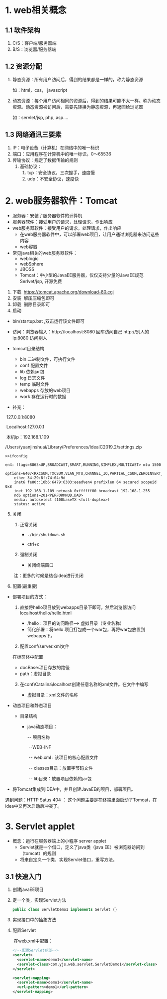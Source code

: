 # 1. web相关概念

## 1.1 软件架构

1. C/S：客户端/服务器端
2. B/S：浏览器/服务器端

## 1.2 资源分配

1. 静态资源：所有用户访问后，得到的结果都是一样的，称为静态资源

   如：html，css， javascript

2. 动态资源：每个用户访问相同的资源后，得到的结果可能不太一样。称为动态资源。动态资源被访问后，需要先转换为静态资源，再返回给浏览器

   如：servlet/jsp, php, asp....

## 1.3 网络通讯三要素

1. IP：电子设备（计算机）在网络中的唯一标识
2. 端口：应用程序在计算机中的唯一标识。0～65536
3. 传输协议：规定了数据传输的规则
   1. 基础协议：
      1. tcp：安全协议，三次握手，速度慢
      2. udp：不安全协议，速度快

# 2. web服务器软件：Tomcat

* 服务器：安装了服务器软件的计算机
* 服务器软件：接受用户的请求，处理请求，作出响应
* web服务器软件：接受用户的请求，处理请求，作出响应
  * 在web服务器软件中，可以部署web项目，让用户通过浏览器来访问这些内容
  * web容器
* 常见java相关的web服务器软件：
  * weblogic
  * webSphere
  * JBOSS
  * Tomcat：中小型的JavaEE服务器，仅仅支持少量的JavaEE规范Serlvet/jsp, 开源免费

1. 下载
	​		https://tomcat.apache.org/download-80.cgi
2. 安装
	​		解压压缩包即可
3. 卸载
	​		删除目录即可
4. 启动

* bin/startup.bat ,双击运行该文件即可

* 访问：浏览器输入：http://localhost:8080 回车访问自己
  		  http://别人的ip:8080 访问别人
* tomcat目录结构
  * bin 二进制文件，可执行文件
  * conf 配置文件
  * lib 依赖jar包
  * log 日志文件
  * temp 临时文件
  * webapps 存放的web项目
  * work 存在运行时的数据

* 补充：

​		127.0.0.1:8080

​		Localhost:127.0.0.1

​		本机ip：192.168.1.109

​		/Users/yuanjinshuai/Library/Preferences/IdeaIC2019.2/settings.zip	

```terminal
>>ifconfig

en4: flags=8863<UP,BROADCAST,SMART,RUNNING,SIMPLEX,MULTICAST> mtu 1500
				options=6407<RXCSUM,TXCSUM,VLAN_MTU,CHANNEL_IO,PARTIAL_CSUM,ZEROINVERT_CSUM>
	ether 34:29:8f:74:04:9d
	inet6 fe80::10b6:6479:6303:eead%en4 prefixlen 64 secured scopeid 0x8
	inet 192.168.1.109 netmask 0xffffff00 broadcast 192.168.1.255
	nd6 options=201<PERFORMNUD,DAD>
	media: autoselect (100baseTX <full-duplex>)
	status: active
```

5. 关闭

   1. 正常关闭
     
      * `./bin/shutdown.sh`

      * ctrl+c
      
   2. 强制关闭

      * 关闭终端窗口

   ​	注：更多的时候是结合idea进行关闭

6. 配置(最重要)

* 部署项目的方式：

   1. 直接将hello项目放到webapps目录下即可，然后浏览器访问localhost/hello/hello.html
      * /hello：项目的访问路径--> 虚拟目录（专业名称）
      * 简化部署：将hello 项目打包成一个war包，再将war包放置到webapps下。

   2. 配置conf/server.xml文件

     在<Host>标签体中配置
     <Context docBase="D:\hello" path="/hehe" />

     * docBase:项目存放的路径
     * path：虚拟目录

   3. 在conf\Catalina\localhost创建任意名称的xml文件。在文件中编写
      	<Context docBase="D:\hello" />
     
       * 虚拟目录：xml文件的名称

* 动态项目和静态项目

  * 目录结构

    * java动态项目：

      -- 项目名称

      ​		--WEB-INF

      ​			-- web.xml : 该项目的核心配置文件

      ​			-- classes目录：放置字节码文件

      ​			-- lib目录：放置项目依赖的jar包

* 将Tomcat集成到IDEA中，并且创建JavaEE的项目，部署项目。

遇到问题：HTTP Satus 404 ： 这个问题主要是在终端里面启动了Tomcat，在idea中又再次启动后冲突了。



# 3. Servlet applet

* 概念：运行在服务器端上的小程序 server applet
  * Servlet就是一个借口，定义了java类（java EE）被浏览器访问到（tomcat）的规则
  * 将来自定义一个类，实现Servlet借口，重写方法。

## 3.1 快速入门

1. 创建javaEE项目

2. 定一个类，实现Servlet方法

   ```java
   public class ServletDemo1 implements Servlet {}
   ```

   

3. 实现接口中的抽象方法

4. 配置Servlet

   ​	在web.xml中配置：

   ```xml
   <!--配置Servlet标签-->
   <servlet>
     <servlet-name>demo1</servlet-name>
     <servlet-class>com.yjs.web.servlet.ServletDemo1</servlet-class>
   </servlet>
   
   <servlet-mapping>
     <servlet-name>demo1</servlet-name>
     <url-pattern>demo1</url-pattern>
   </servlet-mapping>
   ```

   



